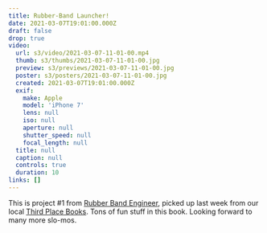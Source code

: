```yaml
---
title: Rubber-Band Launcher!
date: 2021-03-07T19:01:00.000Z
draft: false
drop: true
video:
  url: s3/video/2021-03-07-11-01-00.mp4
  thumb: s3/thumbs/2021-03-07-11-01-00.jpg
  preview: s3/previews/2021-03-07-11-01-00.jpg
  poster: s3/posters/2021-03-07-11-01-00.jpg
  created: 2021-03-07T19:01:00.000Z
  exif:
    make: Apple
    model: 'iPhone 7'
    lens: null
    iso: null
    aperture: null
    shutter_speed: null
    focal_length: null
  title: null
  caption: null
  controls: true
  duration: 10
links: []
---
```


This is project #1 from [Rubber Band Engineer](https://www.barnesandnoble.com/w/rubber-band-engineer-lance-akiyama/1122639559), picked up last week from our local [Third Place Books](https://www.thirdplacebooks.com/). Tons of fun stuff in this book. Looking forward to many more slo-mos.
